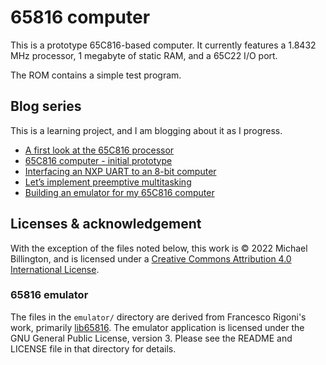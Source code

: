# 65816 computer

This is a prototype 65C816-based computer. It currently features a 1.8432 MHz processor, 1 megabyte of static RAM, and a 65C22 I/O port.

The ROM contains a simple test program.

## Blog series

This is a learning project, and I am blogging about it as I progress.

- [A first look at the 65C816 processor](https://mike42.me/blog/2022-01-a-first-look-at-the-65c816-processor)
- [65C816 computer - initial prototype](https://mike42.me/blog/2022-02-65c816-computer-initial-prototype)
- [Interfacing an NXP UART to an 8-bit computer](https://mike42.me/blog/2022-02-interfacing-an-nxp-uart-to-an-8-bit-computer)
- [Let’s implement preemptive multitasking](https://mike42.me/blog/2022-03-lets-implement-preemptive-multitasking)
- [Building an emulator for my 65C816 computer](https://mike42.me/blog/2022-04-building-an-emulator-for-my-65c816-computer)

## Licenses & acknowledgement

With the exception of the files noted below, this work is © 2022 Michael Billington, and is licensed under a [Creative Commons Attribution 4.0 International License](http://creativecommons.org/licenses/by/4.0/).

### 65816 emulator

The files in the `emulator/` directory are derived from Francesco Rigoni's work, primarily [lib65816](https://github.com/FrancescoRigoni/Lib65816). The emulator application is licensed under the GNU General Public License, version 3. Please see the README and LICENSE file in that directory for details.
